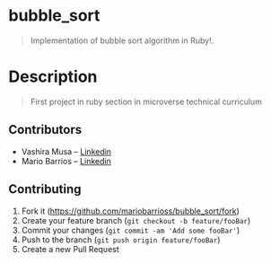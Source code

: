 # bubble_sort
> Implementation of bubble sort algorithm in Ruby!.

# Description
> First project in ruby section in microverse technical curriculum  

## Contributors

* Vashira Musa – [Linkedin](www.linkedin.com/in/vashira-samaila-462878142)
* Mario Barrios – [Linkedin](https://www.linkedin.com/in/mario-barrios-b41a5418a/)


## Contributing

1. Fork it (<https://github.com/mariobarrioss/bubble_sort/fork>)
2. Create your feature branch (`git checkout -b feature/fooBar`)
3. Commit your changes (`git commit -am 'Add some fooBar'`)
4. Push to the branch (`git push origin feature/fooBar`)
5. Create a new Pull Request